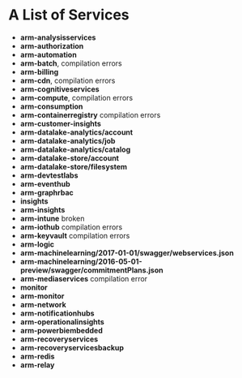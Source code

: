 # A List of Services

- **arm-analysisservices**
- **arm-authorization**
- **arm-automation**
- **arm-batch**, compilation errors
- **arm-billing**
- **arm-cdn**, compilation errors
- **arm-cognitiveservices**
- **arm-compute**, compilation errors
- **arm-consumption**
- **arm-containerregistry** compilation errors
- **arm-customer-insights**
- **arm-datalake-analytics/account**
- **arm-datalake-analytics/job**
- **arm-datalake-analytics/catalog**
- **arm-datalake-store/account**
- **arm-datalake-store/filesystem**
- **arm-devtestlabs**
- **arm-eventhub**
- **arm-graphrbac**
- **insights**
- **arm-insights**
- **arm-intune** broken
- **arm-iothub** compilation errors
- **arm-keyvault** compilation errors
- **arm-logic**
- **arm-machinelearning/2017-01-01/swagger/webservices.json**
- **arm-machinelearning/2016-05-01-preview/swagger/commitmentPlans.json**
- **arm-mediaservices** compilation error
- **monitor**
- **arm-monitor**
- **arm-network**
- **arm-notificationhubs**
- **arm-operationalinsights**
- **arm-powerbiembedded**
- **arm-recoveryservices**
- **arm-recoveryservicesbackup**
- **arm-redis**
- **arm-relay**

